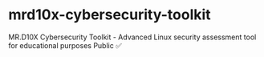 # mrd10x-cybersecurity-toolkit
MR.D10X Cybersecurity Toolkit - Advanced Linux security assessment tool for educational purposes Public ✅
